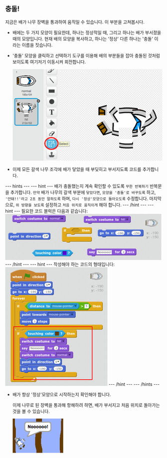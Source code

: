 ## 충돌!

지금은 배가 나무 장벽을 통과하여 움직일 수 있습니다. 이 부분을 고쳐봅시다.

+ 배에는 두 가지 모양이 필요한데, 하나는 정상적일 때, 그리고 하나는 배가 부서졌을 때의 모양입니다. 현재 배의 모양을 복사하고, 하나는 '정상' 다른 하나는 '충돌' 이라는 이름을 짓습니다.

+ '충돌' 모양을 클릭하고 선택하기 도구를 이용해 배의 부분들을 잡아 충돌된 것처럼 보이도록 여기저기 이동시켜 회전합니다.
    
    ![screenshot](images/boat-hit-costume.png)

+ 이제 모든 갈색 나무 조각에 배가 닿았을 때 부딪히고 부서지도록 코드를 추가합니다.

\--- hints \--- \--- hint \--- 배가 충돌했는지 계속 확인할 수 있도록 `무한 반복하기` 반복문을 추가합니다. `만약` 배가 나무의 갈색 부분에 `닿았다면`, `모양을 '충돌'로 바꾸도록` 하고, `'안돼!!'라고 2초 동안 말하도록` 하며, `다시 '정상'모양으로 돌아오도록` 수정합니다. 마지막으로, `위 방향을 보도록` 설정하고 `처음 위치로 움직이게` 해야 합니다. \--- /hint \--- \--- hint \--- 필요한 코드 블럭은 다음과 같습니다: ![screenshot](images/boat-hit-blocks.png) \--- /hint \--- \--- hint \--- 작성해야 하는 코드의 형태입니다: ![screenshot](images/boat-hit-code.png) \--- /hint \--- \--- /hints \---

+ 배가 항상 '정상'모양으로 시작하는지 확인해야 합니다.
    
    이제 나무로 된 장벽을 통과해 항해하려 하면, 배가 부서지고 처음 위치로 돌아가는 것을 볼 수 있습니다.
    
    ![screenshot](images/boat-crash.png)